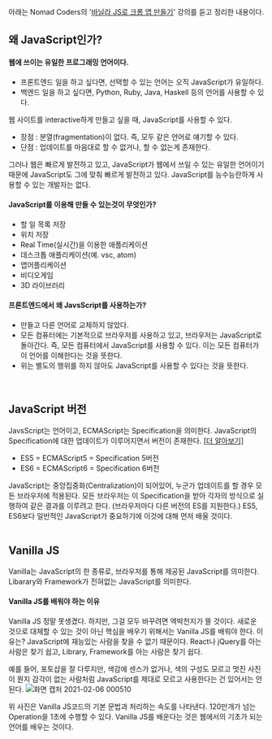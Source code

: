 아래는 Nomad Coders의 '[바닐라 JS로 크롬 앱 만들기](https://nomadcoders.co/javascript-for-beginners/lobby)' 강의를 듣고 정리한 내용이다. 
<br>

## 왜 JavaScript인가?
#### 웹에 쓰이는 유일한 프로그래밍 언어이다. 
- 프론트엔드 일을 하고 싶다면, 선택할 수 있는 언어는 오직 JavaScript가 유일하다.
- 백엔드 일을 하고 싶다면, Python, Ruby, Java, Haskell 등의 언어를 사용할 수 있다.

웹 사이트를 interactive하게 만들고 싶을 때, JavaScript를 사용할 수 있다.
- 장점 : 분열(fragmentation)이 없다. 즉, 모두 같은 언어로 얘기할 수 있다.
- 단점 : 업데이트를 마음대로 할 수 없거나, 할 수 없는게 존재한다. 

그러나 웹은 빠르게 발전하고 있고, JavaScript가 웹에서 쓰일 수 있는 유일한 언어이기 때문에 JavaScript도 그에 맞춰 빠르게 발전하고 있다. JavaScript를 능수능란하게 사용할 수 있는 개발자는 없다.

#### JavaScript를 이용해 만들 수 있는것이 무엇인가?
- 할 일 목록 저장
- 위치 저장
- Real Time(실시간)을 이용한 애플리케이션
- 데스크톱 애플리케이션(예. vsc, atom)
- 앱어플리케이션
- 비디오게임
- 3D 라이브러리

#### 프론트엔드에서 왜 JavsScript를 사용하는가?
- 만들고 다른 언어로 교체하지 않았다.
- 모든 컴퓨터에는 기본적으로 브라우저를 사용하고 있고, 브라우저는 JavaScript로 돌아간다. 즉, 모든 컴퓨터에서 JavaScript를 사용할 수 있다. 이는 모든 컴퓨터가 이 언어를 이해한다는 것을 뜻한다.
- 위는 별도의 행위를 하지 않아도 JavaScript를 사용할 수 있다는 것을 뜻한다.
<br>

## JavaScript 버전
JavsScript는 언어이고, ECMAScript는 Specification을 의미한다. JavaScript의 Specification에 대한 업데이트가 이루어지면서 버전이 존재한다. [[더 알아보기]](https://developer.mozilla.org/ko/docs/Web/JavaScript/%EC%96%B8%EC%96%B4_%EB%A6%AC%EC%86%8C%EC%8A%A4)
- ES5 = ECMAScript5 = Specification 5버전
- ES6 = ECMAScript6 = Specification 6버전

JavaScript는 중앙집중화(Centralization)이 되어있어, 누군가 업데이트를 할 경우 모든 브라우저에 적용된다. 모든 브라우저는 이 Specification을 받아 각자의 방식으로 실행하여 같은 결과를 이루려고 한다. (브라우저마다 다른 버전의 ES를 지원한다.) 
ES5, ES6보다 일반적인 JavaScript가 중요하기에 이것에 대해 먼저 배울 것이다.
<br><br>



## Vanilla JS
Vanilla는 JavaScript의 한 종류로, 브라우저를 통해 제공된 JavaScript를 의미한다. Libarary와 Framework가 전혀없는 JavaScript를 의미한다.

#### Vanilla JS를 배워야 하는 이유
Vanilla JS 정말 못생겼다. 하지만, 그걸 모두 바꾸려면 엑박천지가 뜰 것이다. 새로운 것으로 대체할 수 있는 것이 아닌 핵심을 배우기 위해서는 Vanilla JS를 배워야 한다. 이유는? JavaScript에 재능있는 사람을 찾을 수 없기 때문이다. React나 jQuery를 아는 사람은 찾기 쉽고, Library, Framework를 아는 사람은 찾기 쉽다.

예를 들어, 포토샵을 잘 다루지만, 색감에 센스가 없거나, 색의 구성도 모르고 멋진 사진이 뭔지 감각이 없는 사람처럼 JavaScript를 제대로 모르고 사용한다는 건 있어서는 안된다.
![화면 캡처 2021-02-06 000510](https://user-images.githubusercontent.com/71870567/107051338-b0816400-680f-11eb-8e84-7d9bb4e23c74.png)

위 사진은 Vanilla JS코드의 기본 문법과 처리하는 속도를 나타낸다. 120만개가 넘는 Operation을 1초에 수행할 수 있다. Vanilla JS를 배운다는 것은 웹에서의 기초가 되는 언어를 배우는 것이다.




